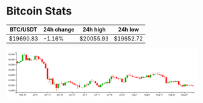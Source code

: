 # Bitcoin Stats

BTC/USDT|24h change|24h high|24h low|
|---|---|---|---|
|$19690.83|-1.16%|$20055.93|$19652.72|

<img src="./chart.svg">
